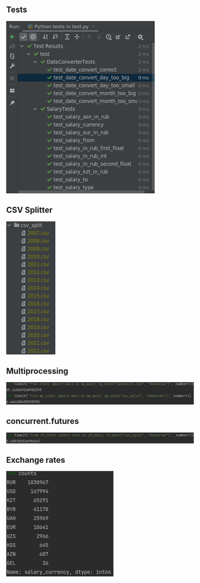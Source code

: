 ## Tests
<img src="img/tests.png" alt></img>
## CSV Splitter
<img src="img/split.png" alt></img>
## Multiprocessing
<img src="img/mp.png" alt></img>
## concurrent.futures
<img src="img/cf.png" alt></img>
## Exchange rates
<img src="img/currency_freq.png" alt></img>
